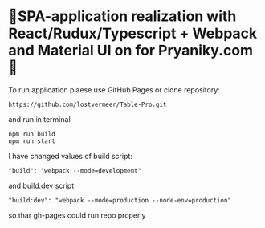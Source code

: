# 🚀SPA-application realization with React/Rudux/Typescript + Webpack and Material UI on for Pryaniky.com🍪

To run application plaese use GitHub Pages
or
clone repository: 
```
https://github.com/lostvermeer/Table-Pro.git
```
and run in terminal
```
npm run build
npm run start
```

I have changed values of build script:
```
"build": "webpack --mode=development" 
```
and build:dev script
```
"build:dev": "webpack --mode=production --node-env=production" 
```
so thar gh-pages could run repo properly